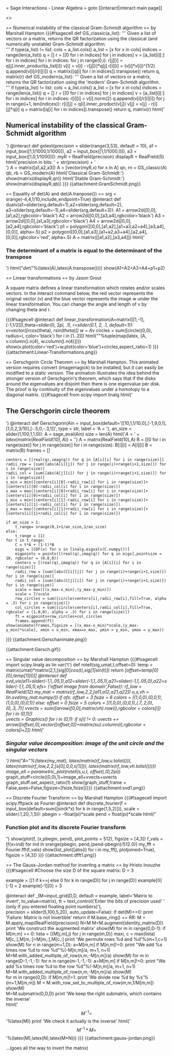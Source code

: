 = Sage Interactions - Linear Algebra =
goto [[interact|interact main page]]

<<TableOfContents>>

== Numerical instability of the classical Gram-Schmidt algorithm ==
by Marshall Hampton 
{{{#!sagecell
def GS_classic(a_list):
    '''
    Given a list of vectors or a matrix, returns the QR factorization using the classical (and numerically unstable) Gram-Schmidt algorithm.    
    '''
    if type(a_list) != list:
        cols = a_list.cols()
        a_list = [x for x in cols]
    indices = range(len(a_list))
    q = []
    r = [[0 for i in indices] for j in indices]
    v = [a_list[i][:] for i in indices]
    for i in indices:
        for j in range(0,i):
            r[j][i] = q[j].inner_product(a_list[i])
            v[i] = v[i] - r[j][i]*q[j]
        r[i][i] = (v[i]*v[i])^(1/2)
        q.append(v[i]/r[i][i])
    q = matrix([q[i] for i in indices]).transpose()
    return q, matrix(r)
def GS_modern(a_list):
    '''
    Given a list of vectors or a matrix, returns the QR factorization using the 'modern' Gram-Schmidt algorithm.    
    '''
    if type(a_list) != list:
        cols = a_list.cols()
        a_list = [x for x in cols]
    indices = range(len(a_list))
    q = []
    r = [[0 for i in indices] for j in indices]
    v = [a_list[i][:] for i in indices]
    for i in indices:
        r[i][i] = v[i].norm(2)
        q.append(v[i]/r[i][i])
        for j in range(i+1, len(indices)):
            r[i][j] = q[i].inner_product(v[j])
            v[j] = v[j] - r[i][j]*q[i]
    q = matrix([q[i] for i in indices]).transpose()
    return q, matrix(r)
html('<h2>Numerical instability of the classical Gram-Schmidt algorithm</h2>')
@interact
def gstest(precision = slider(range(3,53), default = 10), a1 = input_box([1,1/1000,1/1000]), a2 = input_box([1,1/1000,0]), a3 = input_box([1,0,1/1000])):
    myR = RealField(precision)
    displayR = RealField(5)
    html('precision in bits: ' + str(precision) + '<br>')
    A = matrix([a1,a2,a3])
    A = [vector(myR,x) for x in A]
    qn, rn = GS_classic(A)
    qb, rb = GS_modern(A)
    html('Classical Gram-Schmidt:')
    show(matrix(displayR,qn))
    html('Stable Gram-Schmidt:')
    show(matrix(displayR,qb))
}}}
{{attachment:GramSchmidt.png}}

== Equality of det(A) and det(A.tranpose()) ==
srg = srange(-4,4,1/10,include_endpoint=True)
@interact
def dualv(a1=slider(srg,default=1),a2=slider(srg,default=2), a3=slider(srg,default=-1),a4=slider(srg,default=3)):
    A1 = arrow2d([0,0],[a1,a2],rgbcolor='black')
    A2 = arrow2d([0,0],[a3,a4],rgbcolor='black')
    A3 = arrow2d([0,0],[a1,a3],rgbcolor='black')
    A4 = arrow2d([0,0],[a2,a4],rgbcolor='black')
    p1 = polygon([[0,0],[a1,a2],[a1+a3,a2+a4],[a3,a4],[0,0]], alpha=.5)
    p2 = polygon([[0,0],[a1,a3],[a1+a2,a3+a4],[a2,a4],[0,0]],rgbcolor='red', alpha=.5)
    A = matrix([[a1,a2],[a3,a4]])
    html('<h3>The determinant of a matrix is equal to the determinant of the transpose</h3>')
    html("$det(%s) = det(%s)$"%(latex(A),latex(A.transpose())))
    show(A1+A2+A3+A4+p1+p2)


== Linear transformations ==
by Jason Grout

A square matrix defines a linear transformation which rotates and/or scales vectors.  In the interact command below, the red vector represents the original vector (v) and the blue vector represents the image w under the linear transformation.  You can change the angle and length of v by changing theta and r.

{{{#!sagecell
@interact
def linear_transformation(A=matrix([[1,-1],[-1,1/2]]),theta=slider(0, 2*pi, .1), r=slider(0.1, 2, .1, default=1)):
    v=vector([r*cos(theta), r*sin(theta)])
    w = A*v
    circles = sum([circle((0,0), radius=i, color='black') for i in [1..2]])
    html("$%s %s=%s$"%tuple(map(latex, [A, v.column().n(4), w.column().n(4)])))
    show(v.plot(color='red')+w.plot(color='blue')+circles,aspect_ratio=1)
}}}
{{attachment:Linear-Transformations.png}}

== Gerschgorin Circle Theorem ==
by Marshall Hampton.  This animated version requires convert (imagemagick) to be installed, but it can easily be modified to a static version.
The animation illustrates the idea behind the stronger version of Gerschgorin's theorem, which says that if the disks around the eigenvalues are disjoint then there is one eigenvalue per disk.  The proof is by continuity of the eigenvalues under a homotopy to a diagonal matrix. 
{{{#!sagecell
from scipy import linalg
html('<h2>The Gerschgorin circle theorem</h2>')
@interact
def Gerschgorin(Ain = input_box(default='[[10,1,1/10,0],[-1,9,0,1],[1,0,2,3/10],[-.5,0,-.3,1]]', type = str, label = 'A = '), an_size = slider(1,100,1,1.0)):
    A = sage_eval(Ain)
    size = len(A)
    html('$A = ' + latex(matrix(RealField(10),A))+'$')
    A = matrix(RealField(10),A)
    B = [[0 for i in range(size)] for j in range(size)]
    for i in range(size):
        B[i][i] = A[i][i]
    B = matrix(B)
    frames = []

    centers = [(real(q),imag(q)) for q in [A[i][i] for i in range(size)]]
    radii_row = [sum([abs(A[i][j]) for j in range(i)+range(i+1,size)]) for i in range(size)]
    radii_col = [sum([abs(A[j][i]) for j in range(i)+range(i+1,size)]) for i in range(size)]
    x_min = min([centers[i][0]-radii_row[i] for i in range(size)]+[centers[i][0]-radii_col[i] for i in range(size)])
    x_max = max([centers[i][0]+radii_row[i] for i in range(size)]+[centers[i][0]+radii_col[i] for i in range(size)])
    y_min = min([centers[i][1]-radii_row[i] for i in range(size)]+[centers[i][1]-radii_col[i] for i in range(size)])
    y_max = max([centers[i][1]+radii_row[i] for i in range(size)]+[centers[i][1]+radii_col[i] for i in range(size)])

    if an_size > 1: 
        t_range= srange(0,1+1/an_size,1/an_size)
    else:
        t_range = [1]
    for t in t_range:
        C = t*A + (1-t)*B
        eigs = [CDF(x) for x in linalg.eigvals(C.numpy())]
        eigpoints = points([(real(q),imag(q)) for q in eigs],pointsize = 10, rgbcolor = (0,0,0))
        centers = [(real(q),imag(q)) for q in [A[i][i] for i in range(size)]]
        radii_row = [sum([abs(C[i][j]) for j in range(i)+range(i+1,size)]) for i in range(size)]
        radii_col = [sum([abs(C[j][i]) for j in range(i)+range(i+1,size)]) for i in range(size)]
        scale = max([(x_max-x_min),(y_max-y_min)])
        scale = 7/scale
        row_circles = sum([circle(centers[i],radii_row[i],fill=True, alpha = .3) for i in range(size)])
        col_circles = sum([circle(centers[i],radii_col[i],fill=True, rgbcolor = (1,0,0), alpha = .3) for i in range(size)])
        ft = eigpoints+row_circles+col_circles
        frames.append(ft)
    show(animate(frames,figsize = [(x_max-x_min)*scale,(y_max-y_min)*scale], xmin = x_min, xmax=x_max, ymin = y_min, ymax = y_max))
}}}
{{attachment:Gerschanimate.png}}

{{attachment:Gersch.gif}}

== Singular value decomposition ==
by Marshall Hampton
{{{#!sagecell
import scipy.linalg as lin
var('t')
def rotell(sig,umat,t,offset=0):
    temp = matrix(umat)*matrix(2,1,[sig[0]*cos(t),sig[1]*sin(t)])
    return [offset+temp[0][0],temp[1][0]]
@interact
def svd_vis(a11=slider(-1,1,.05,1),a12=slider(-1,1,.05,1),a21=slider(-1,1,.05,0),a22=slider(-1,1,.05,1),ofs= ('offset image from domain',False)):
    rf_low = RealField(12)
    my_mat = matrix(rf_low,2,2,[a11,a12,a21,a22])
    u,s,vh = lin.svd(my_mat.numpy())
    if ofs: 
        offset = 3
        fsize = 6
        colors = [(1,0,0),(0,0,1),(1,0,0),(0,0,1)]
    else: 
        offset = 0
        fsize = 5
        colors = [(1,0,0),(0,0,1),(.7,.2,0),(0,.3,.7)]
    vvects = sum([arrow([0,0],matrix(vh).row(i),rgbcolor = colors[i]) for i in (0,1)])    
    uvects = Graphics()
    for i in (0,1):
        if s[i] != 0: uvects += arrow([offset,0],vector([offset,0])+matrix(s*u).column(i),rgbcolor = colors[i+2])
    html('<h3>Singular value decomposition: image of the unit circle and the singular vectors</h3>')
    html("$A = %s  = %s %s %s$"%(latex(my_mat), latex(matrix(rf_low,u.tolist())), latex(matrix(rf_low,2,2,[s[0],0,0,s[1]])), latex(matrix(rf_low,vh.tolist())))) 
    image_ell = parametric_plot(rotell(s,u,t, offset),(0,2*pi))
    graph_stuff=circle((0,0),1)+image_ell+vvects+uvects
    graph_stuff.set_aspect_ratio(1)
    show(graph_stuff,frame = False,axes=False,figsize=[fsize,fsize])}}}
{{attachment:svd1.png}}

== Discrete Fourier Transform ==
by Marshall Hampton
{{{#!sagecell
import scipy.fftpack as Fourier
@interact
def discrete_fourier(f = input_box(default=sum([sin(k*x) for k in range(1,5,2)])), scale = slider(.1,20,.1,5)):
    pbegin = -float(pi)*scale
    pend = float(pi)*scale
    html("<h3>Function plot and its discrete Fourier transform</h3>")
    show(plot(f, (x,pbegin, pend), plot_points = 512), figsize = [4,3])
    f_vals = [f(x=ind) for ind in srange(pbegin, pend,(pend-pbegin)/512.0)]
    my_fft = Fourier.fft(f_vals)
    show(list_plot([abs(i) for i in my_fft], plotjoined=True), figsize = [4,3])
}}}
{{attachment:dfft1.png}}

== The Gauss-Jordan method for inverting a matrix ==
by Hristo Inouzhe
{{{#!sagecell
#Choose the size D of the square matrix:
D = 3

example = [[1 if k==j else 0 for k in range(D)] for j in range(D)]
example[0][-1] = 2
example[-1][0] = 3

@interact
def _(M=input_grid(D,D, default = example,
                   label='Matrix to invert', to_value=matrix),
      tt = text_control('Enter the bits of precision used'
                        ' (only if you entered floating point numbers)'),  
      precision = slider(5,100,5,20),
      auto_update=False):
    if det(M)==0:
        print 'Failure: Matrix is not invertible'
        return
    if M.base_ring() == RR:
        M = M.apply_map(RealField(precision))
    N=M
    M=M.augment(identity_matrix(D))
    print 'We construct the augmented matrix'
    show(M)
    for m in range(0,D-1):
        if M[m,m] == 0:
            lista = [(M[j,m],j) for j in range(m,D)]
            maxi, c = max(lista)
            M[c,:],M[m,:]=M[m,:],M[c,:]
            print 'We permute rows %d and %d'%(m+1,c+1)
            show(M)
        for n in range(m+1,D):
            a=M[m,m]
            if M[n,m]!=0:
                print "We add %s times row %d to row %d"%(-M[n,m]/a, m+1, n+1)
                M=M.with_added_multiple_of_row(n,m,-M[n,m]/a)
                show(M)
    for m in range(D-1,-1,-1):
        for n in range(m-1,-1,-1):
            a=M[m,m]
            if M[n,m]!=0:
                print "We add %s times row %d to the row %d"%(-M[n,m]/a, m+1, n+1)
                M=M.with_added_multiple_of_row(n,m,-M[n,m]/a)
                show(M)       
    for m in range(0,D):
        if M[m,m]!=1:
            print 'We divide row %d by %s'%(m+1,M[m,m])
            M = M.with_row_set_to_multiple_of_row(m,m,1/M[m,m])
            show(M)   
    M=M.submatrix(0,D,D)
    print 'We keep the right submatrix, which contains the inverse'        
    html('$$M^{-1}=%s$$'%latex(M))
    print 'We check it actually is the inverse'
    html('$$M^{-1}*M=%s*%s=%s$$'%(latex(M),latex(N),latex(M*N)))
}}}
{{attachment:gauss-jordan.png}}

...(goes all the way to invert the matrix)
